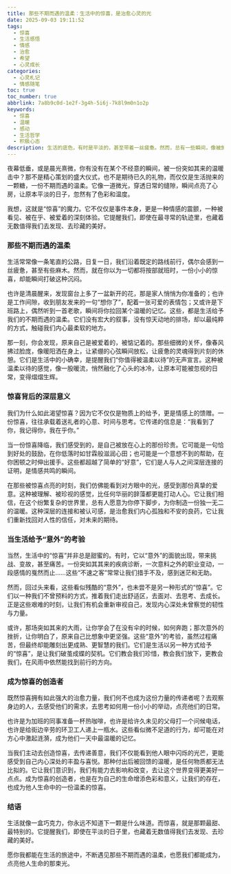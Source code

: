 ```yaml
---
title: 那些不期而遇的温柔：生活中的惊喜，是治愈心灵的光
date: 2025-09-03 19:11:52
tags:
  - 惊喜
  - 生活感悟
  - 情感
  - 治愈
  - 希望
  - 心灵成长
categories:
  - 心灵札记
  - 情感随笔
toc: true
toc_number: true
abbrlink: 7a8b9c0d-1e2f-3g4h-5i6j-7k8l9m0n1o2p
keywords:
  - 惊喜
  - 温暖
  - 感动
  - 生活哲学
  - 积极心态
description: 生活的底色，有时是平淡的，甚至带着一丝疲惫。然而，总有一些瞬间，像被施了魔法般，突然闪耀出意想不到的光芒，那就是惊喜。它不是刻意安排的盛大仪式，而是不经意间触动心弦的温柔，是那些在寻常日子里，突然降临的小确幸，提醒我们，生命远比我们想象的更丰富、更值得期待。
---
```


夜幕低垂，或是晨光熹微，你有没有在某个不经意的瞬间，被一份突如其来的温暖击中？那不是精心策划的盛大仪式，也不是期待已久的礼物，而仅仅是生活抛来的一颗糖，一份不期而遇的温柔。它像一道微光，穿透日常的缝隙，瞬间点亮了心房，让原本平淡的日子，忽然有了色彩和温度。

我想，这就是“惊喜”的魔力。它不仅仅是事件本身，更是一种情感的震颤，一种被看见、被在乎、被爱着的深刻体验。它提醒我们，即使在最寻常的轨迹里，也藏着无数值得我们去发现、去珍藏的美好。

### 那些不期而遇的温柔

生活常常像一条笔直的公路，日复一日，我们沿着既定的路线前行，偶尔会感到一丝疲惫，甚至有些麻木。然而，就在你以为一切都将按部就班时，一份小小的惊喜，却能瞬间打破这种沉闷。

也许是清晨醒来，发现窗台上多了一盆新开的花，那是家人悄悄为你准备的；也许是工作间隙，收到朋友发来的一句“想你了”，配着一张可爱的表情包；又或许是下班路上，偶然听到一首老歌，瞬间将你拉回某个温暖的记忆。这些，都是生活给予我们的不期而遇的温柔。它们没有宏大的叙事，没有惊天动地的排场，却以最纯粹的方式，触碰我们内心最柔软的地方。

那一刻，你会发现，原来自己是被爱着的，被惦记着的。那些细微的关怀，像春风拂过脸庞，像暖阳洒在身上，让紧绷的心弦瞬间放松，让疲惫的灵魂得到片刻的休憩。它们是生活中的小确幸，是提醒我们“你值得被温柔以待”的无声宣言。这种被温柔以待的感觉，像一股暖流，悄然融化了心头的冰冷，让原本可能被忽视的日常，变得熠熠生辉。

### 惊喜背后的深层意义

我们为什么如此渴望惊喜？因为它不仅仅是物质上的给予，更是情感上的馈赠。一份惊喜，往往承载着送礼者的心意、时间与思考。它传递的信息是：“我看到了你，我记得你，我在乎你。”

当一份惊喜降临，我们感受到的，是自己被放在心上的那份珍贵。它可能是一句恰到好处的鼓励，在你低落时如甘霖般滋润心田；也可能是一个意想不到的帮助，在你困顿之时伸出援手。这些都超越了简单的“好意”，它们是人与人之间深层连接的证明，是情感共鸣的瞬间。

在那些被惊喜点亮的时刻，我们仿佛能看到对方眼中的光，感受到那份真挚的爱意。这种被理解、被珍视的感觉，比任何华丽的辞藻都更能打动人心。它让我们相信，在这个纷繁复杂的世界里，总有人愿意为你停下脚步，为你制造一份独一无二的温暖。这种深层的连接和被认可感，是治愈我们内心孤独和不安的良药，它让我们重新找回对人性的信任，对未来的期待。

### 当生活给予“意外”的考验

当然，生活中的“惊喜”并非总是甜蜜的。有时，它以“意外”的面貌出现，带来挑战、变故，甚至痛苦。一份突如其其来的疾病诊断，一次意料之外的职业变动，一段感情的戛然而止……这些“不速之客”常常让我们措手不及，感到迷茫和无助。

然而，回过头来看，这些看似残酷的“意外”，也未尝不是另一种形式的“惊喜”。它们以一种我们不曾预料的方式，推着我们走出舒适区，去面对、去思考、去成长。正是这些艰难的时刻，让我们有机会重新审视自己，发现内心深处未曾察觉的韧性与力量。

或许，那场突如其来的大雨，让你学会了在没有伞的时候，如何奔跑；那次意外的挫折，让你明白了，原来自己比想象中更坚强。这些“意外”的考验，虽然过程痛苦，但最终却能雕刻出更成熟、更智慧的我们。它们是生活以另一种方式给予的“惊喜”，是让我们破茧成蝶的契机。它们教会我们珍惜，教会我们放下，更教会我们，在风雨中依然能找到前行的方向。

### 成为惊喜的创造者

既然惊喜拥有如此强大的治愈力量，我们何不也成为这份力量的传递者呢？去观察身边的人，去感受他们的需求，去思考如何用一份小小的举动，点亮他们的日常。

也许是为加班的同事准备一杯热咖啡，也许是给许久未见的父母打一个问候电话，也许是给街边辛劳的环卫工人递上一瓶水。这些看似微不足道的行为，却可能在对方心中激起涟漪，成为他们一天中最温暖的记忆。

当我们主动去创造惊喜，去传递善意，我们不仅能看到他人眼中闪烁的光芒，更能感受到自己内心深处的丰盈与喜悦。那种付出后被回馈的温暖，是任何物质都无法比拟的。它让我们意识到，我们有能力去影响和改变，去让这个世界变得更美好一点点。成为惊喜的创造者，也是在为自己的生命增添色彩和意义，让我们的存在，也成为他人生命中的一份温柔的惊喜。

### 结语

生活就像一盒巧克力，你永远不知道下一颗是什么味道。而惊喜，就是那颗最甜、最特别的。它提醒我们，即使在平淡的日子里，也藏着无数值得我们去发现、去珍藏的美好。

愿你我都能在生活的旅途中，不断遇见那些不期而遇的温柔，也愿我们都能成为，点亮他人生命的那束光。